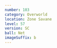 ```yaml
---
number: 103
category: Overworld
location: Zone Savane
level: 57
version: SC
ball: Net
imageSuffix: b
---
```

